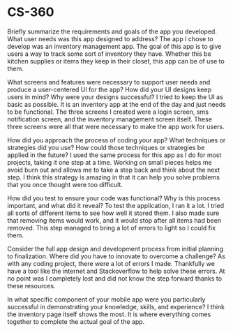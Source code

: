 # CS-360

Briefly summarize the requirements and goals of the app you developed. What user needs was this app designed to address?
The app I chose to develop was an inventory management app. The goal of this app is to give users a way to track some sort of inventory they have. Whether this be kitchen supplies or items they keep in their closet, this app can be of use to them.

What screens and features were necessary to support user needs and produce a user-centered UI for the app? How did your UI designs keep users in mind? Why were your designs successful?
I tried to keep the UI as basic as possible. It is an inventory app at the end of the day and just needs to be functional. The three screens I created were a login screen, sms notification screen, and the inventory management screen itself. These three screens were all that were necessary to make the app work for users.

How did you approach the process of coding your app? What techniques or strategies did you use? How could those techniques or strategies be applied in the future?
I used the same process for this app as I do for most projects, taking it one step at a time. Working on small pieces helps me avoid burn out and allows me to take a step back and think about the next step. I think this strategy is amazing in that it can help you solve problems that you once thought were too difficult.

How did you test to ensure your code was functional? Why is this process important, and what did it reveal?
To test the application, I ran it a lot. I tried all sorts of different items to see how well it stored them. I also made sure that removing items would work, and it would stop after all items had been removed. This step managed to bring a lot of errors to light so I could fix them.

Consider the full app design and development process from initial planning to finalization. Where did you have to innovate to overcome a challenge?
As with any coding project, there were a lot of errors I made. Thankfully we have a tool like the internet and Stackoverflow to help solve these errors. At no point was I completely lost and did not know the step forward thanks to these resources. 

In what specific component of your mobile app were you particularly successful in demonstrating your knowledge, skills, and experience?
I think the inventory page itself shows the most. It is where everything comes together to complete the actual goal of the app.

